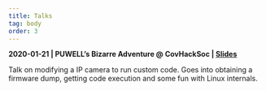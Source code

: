 ```yaml
---
title: Talks
tag: body
order: 3
---
```


**2020-01-21 | PUWELL’s Bizarre Adventure @ CovHackSoc | [Slides](https://docs.google.com/presentation/d/1ma5rQ1qzzaBv3KeVGDb0__8gsTNZbjwfX39XY3dLjX4/edit#slide=id.p)**

Talk on modifying a IP camera to run custom code. Goes into obtaining a firmware
dump, getting code execution and some fun with Linux internals.
